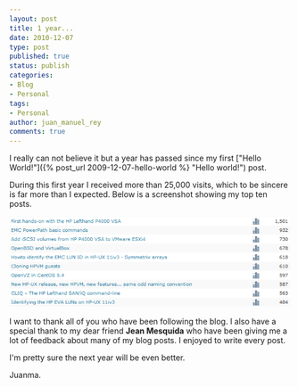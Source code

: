 ```yaml
---
layout: post
title: 1 year...
date: 2010-12-07
type: post
published: true
status: publish
categories:
- Blog
- Personal
tags:
- Personal
author: juan_manuel_rey
comments: true
---
```


I really can not believe it but a year has passed since my first ["Hello World!"]({% post_url 2009-12-07-hello-world %} "Hello world!") post.

During this first year I received more than 25,000 visits, which to be sincere is far more than I expected. Below is a screenshot showing my top ten posts.

[![](/images/top-ten.png "Top ten posts")]({{site.url}}/images/top-ten.png)

I want to thank all of you who have been following the blog. I also have a special thank to my dear friend **Jean Mesquida** who have been giving me a lot of feedback about many of my blog posts. I enjoyed to write every post.

I'm pretty sure the next year will be even better.

Juanma.
